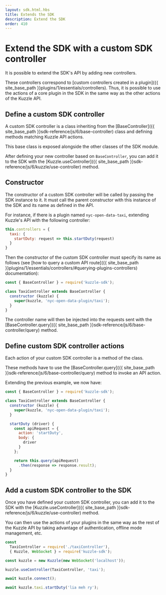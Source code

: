 ```yaml
---
layout: sdk.html.hbs
title: Extends the SDK
description: Extend the SDK
order: 410
---
```


# Extend the SDK with a custom SDK controller

It is possible to extend the SDK's API by adding new controllers.  

These controllers correspond to [custom controllers created in a plugin]({{ site_base_path }}plugins/1/essentials/controllers). Thus, it is possible to use the actions of a core plugin in the SDK in the same way as the other actions of the Kuzzle API.  

## Define a custom SDK controller

A custom SDK controller is a class inheriting from the [BaseController]({{ site_base_path }}sdk-reference/js/6/base-controller) class and defining methods matching Kuzzle API actions.  

This base class is exposed alongside the other classes of the SDK module.  

After defining your new controller based on `BaseController`, you can add it to the SDK with the [Kuzzle.useController]({{ site_base_path }}sdk-reference/js/6/kuzzle/use-controller) method.

## Constructor

The constructor of a custom SDK controller will be called by passing the SDK instance to it. It must call the parent constructor with this instance of the SDK and its name as defined in the API.  

For instance, if there is a plugin named `nyc-open-data-taxi`, extending Kuzzle's API with the following controller:

```javascript
this.controllers = {
  taxi: {
    startDuty: request => this.startDuty(request)
  }
}
```

Then the constructor of the custom SDK controller must specify its name as follows (see [how to query a custom API route]({{ site_base_path }}plugins/1/essentials/controllers/#querying-plugins-controllers) documentation):

```javascript
const { BaseController } = require('kuzzle-sdk');

class TaxiController extends BaseController {
  constructor (kuzzle) {
    super(kuzzle, 'nyc-open-data-plugin/taxi');
  }
}
```

The controller name will then be injected into the requests sent with the [BaseController.query]({{ site_base_path }}sdk-reference/js/6/base-controller/query) method.

## Define custom SDK controller actions

Each action of your custom SDK controller is a method of the class.  

These methods have to use the [BaseController.query]({{ site_base_path }}sdk-reference/js/6/base-controller/query) method to invoke an API action.

Extending the previous example, we now have:

```javascript
const { BaseController } = require('kuzzle-sdk');

class TaxiController extends BaseController {
  constructor (kuzzle) {
    super(kuzzle, 'nyc-open-data-plugin/taxi');
  }

  startDuty (driver) {
    const apiRequest = {
      action: 'startDuty',
      body: {
        driver
      }
    };

    return this.query(apiRequest)
      .then(response => response.result);
  }
}
```

## Add a custom SDK controller to the SDK

Once you have defined your custom SDK controller, you can add it to the SDK with the [Kuzzle.useController]({{ site_base_path }}sdk-reference/js/6/kuzzle/use-controller) method.  


You can then use the actions of your plugins in the same way as the rest of the Kuzzle API by taking advantage of authentication, offline mode management, etc.  

```javascript
const 
  TaxiController = require('./taxiController'),
  { Kuzzle, WebSocket } = require('kuzzle-sdk');

const kuzzle = new Kuzzle(new WebSocket('localhost'));

kuzzle.useController(TaxiController, 'taxi');

await kuzzle.connect();

await kuzzle.taxi.startDuty('lia meh ry');
```
